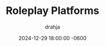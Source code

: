 ---
title: <span class="cyanText">Roleplay</span> Platforms
description: >-
  Where does one participate in Text-Based Adult Oriented Roleplay? Are their Rules? Is there an official etiquette?
author: drahja
date: 2024-12-29 18:00:00 -0600
categories: [Repository Information, Front Page]
tags: [adults-only, cybersex, discord, domain, dungeon, educational, erp, f-list.net, guides, historical preservation, information, irc, mmorpg, mu, multi-user, mud, muck, mush, platform, platforms, repository, roleplay, roleplaying, rp, shared hallucination, space, spaces]
pin: yes
media_subpath: '/posts/platforms'
---